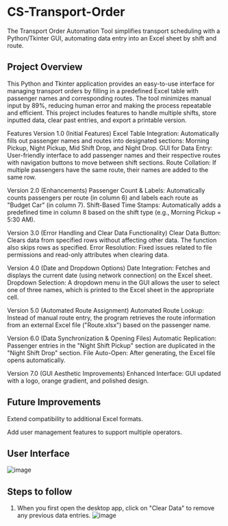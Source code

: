 # CS-Transport-Order
The Transport Order Automation Tool simplifies transport scheduling with a Python/Tkinter GUI, automating data entry into an Excel sheet by shift and route. 

## Project Overview
This Python and Tkinter application provides an easy-to-use interface for managing transport orders by filling in a predefined Excel table with passenger names and corresponding routes. The tool minimizes manual input by 89%, reducing human error and making the process repeatable and efficient. This project includes features to handle multiple shifts, store inputted data, clear past entries, and export a printable version.

Features
Version 1.0 (Initial Features)
Excel Table Integration: Automatically fills out passenger names and routes into designated sections: Morning Pickup, Night Pickup, Mid Shift Drop, and Night Drop.
GUI for Data Entry: User-friendly interface to add passenger names and their respective routes with navigation buttons to move between shift sections.
Route Collation: If multiple passengers have the same route, their names are added to the same row.

Version 2.0 (Enhancements)
Passenger Count & Labels: Automatically counts passengers per route (in column 6) and labels each route as "Budget Car" (in column 7).
Shift-Based Time Stamps: Automatically adds a predefined time in column 8 based on the shift type (e.g., Morning Pickup = 5:30 AM).

Version 3.0 (Error Handling and Clear Data Functionality)
Clear Data Button: Clears data from specified rows without affecting other data. The function also skips rows as specified.
Error Resolution: Fixed issues related to file permissions and read-only attributes when clearing data.

Version 4.0 (Date and Dropdown Options)
Date Integration: Fetches and displays the current date (using network connection) on the Excel sheet.
Dropdown Selection: A dropdown menu in the GUI allows the user to select one of three names, which is printed to the Excel sheet in the appropriate cell.

Version 5.0 (Automated Route Assignment)
Automated Route Lookup: Instead of manual route entry, the program retrieves the route information from an external Excel file ("Route.xlsx") based on the passenger name.

Version 6.0 (Data Synchronization & Opening Files)
Automatic Replication: Passenger entries in the "Night Shift Pickup" section are duplicated in the "Night Shift Drop" section.
File Auto-Open: After generating, the Excel file opens automatically.

Version 7.0 (GUI Aesthetic Improvements)
Enhanced Interface: GUI updated with a logo, orange gradient, and polished design.

## Future Improvements
Extend compatibility to additional Excel formats.

Add user management features to support multiple operators.

## User Interface
![image](https://github.com/user-attachments/assets/92f849c3-a87e-4231-9234-955356a439fc)


## Steps to follow
1. When you first open the desktop app, click on "Clear Data" to remove any previous data entries.
![image](https://github.com/user-attachments/assets/dcb0d283-1328-42b0-ad94-33326951ca19)





